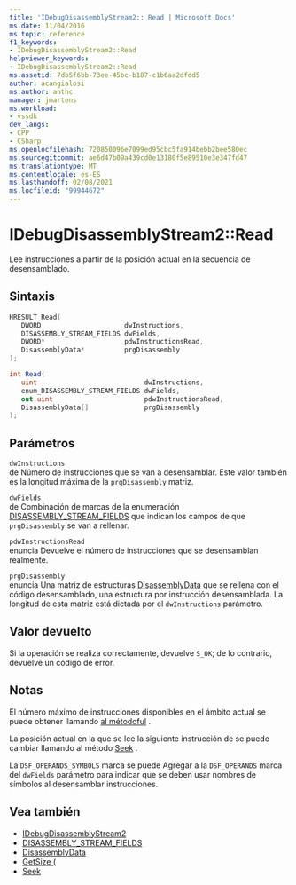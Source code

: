 ```yaml
---
title: 'IDebugDisassemblyStream2:: Read | Microsoft Docs'
ms.date: 11/04/2016
ms.topic: reference
f1_keywords:
- IDebugDisassemblyStream2::Read
helpviewer_keywords:
- IDebugDisassemblyStream2::Read
ms.assetid: 7db5f6bb-73ee-45bc-b187-c1b6aa2dfdd5
author: acangialosi
ms.author: anthc
manager: jmartens
ms.workload:
- vssdk
dev_langs:
- CPP
- CSharp
ms.openlocfilehash: 720850096e7099ed95cbc5fa914bebb2bee580ec
ms.sourcegitcommit: ae6d47b09a439cd0e13180f5e89510e3e347fd47
ms.translationtype: MT
ms.contentlocale: es-ES
ms.lasthandoff: 02/08/2021
ms.locfileid: "99944672"
---
```

# <a name="idebugdisassemblystream2read"></a>IDebugDisassemblyStream2::Read
Lee instrucciones a partir de la posición actual en la secuencia de desensamblado.

## <a name="syntax"></a>Sintaxis

```cpp
HRESULT Read( 
   DWORD                     dwInstructions,
   DISASSEMBLY_STREAM_FIELDS dwFields,
   DWORD*                    pdwInstructionsRead,
   DisassemblyData*          prgDisassembly
);
```

```csharp
int Read( 
   uint                           dwInstructions,
   enum_DISASSEMBLY_STREAM_FIELDS dwFields,
   out uint                       pdwInstructionsRead,
   DisassemblyData[]              prgDisassembly
);
```

## <a name="parameters"></a>Parámetros
`dwInstructions`\
de Número de instrucciones que se van a desensamblar. Este valor también es la longitud máxima de la `prgDisassembly` matriz.

`dwFields`\
de Combinación de marcas de la enumeración [DISASSEMBLY_STREAM_FIELDS](../../../extensibility/debugger/reference/disassembly-stream-fields.md) que indican los campos de que `prgDisassembly` se van a rellenar.

`pdwInstructionsRead`\
enuncia Devuelve el número de instrucciones que se desensamblan realmente.

`prgDisassembly`\
enuncia Una matriz de estructuras [DisassemblyData](../../../extensibility/debugger/reference/disassemblydata.md) que se rellena con el código desensamblado, una estructura por instrucción desensamblada. La longitud de esta matriz está dictada por el `dwInstructions` parámetro.

## <a name="return-value"></a>Valor devuelto
 Si la operación se realiza correctamente, devuelve `S_OK`; de lo contrario, devuelve un código de error.

## <a name="remarks"></a>Notas
 El número máximo de instrucciones disponibles en el ámbito actual se puede obtener llamando [al métodoful](../../../extensibility/debugger/reference/idebugdisassemblystream2-getsize.md) .

 La posición actual en la que se lee la siguiente instrucción de se puede cambiar llamando al método [Seek](../../../extensibility/debugger/reference/idebugdisassemblystream2-seek.md) .

 La `DSF_OPERANDS_SYMBOLS` marca se puede Agregar a la `DSF_OPERANDS` marca del `dwFields` parámetro para indicar que se deben usar nombres de símbolos al desensamblar instrucciones.

## <a name="see-also"></a>Vea también
- [IDebugDisassemblyStream2](../../../extensibility/debugger/reference/idebugdisassemblystream2.md)
- [DISASSEMBLY_STREAM_FIELDS](../../../extensibility/debugger/reference/disassembly-stream-fields.md)
- [DisassemblyData](../../../extensibility/debugger/reference/disassemblydata.md)
- [GetSize (](../../../extensibility/debugger/reference/idebugdisassemblystream2-getsize.md)
- [Seek](../../../extensibility/debugger/reference/idebugdisassemblystream2-seek.md)
